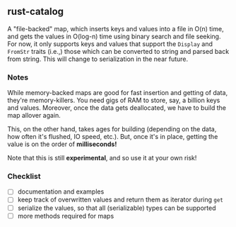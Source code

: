 ## rust-catalog

A "file-backed" map, which inserts keys and values into a file in O(n) time, and gets the values in O(log-n) time using binary search and file seeking. For now, it only supports keys and values that support the `Display` and `FromStr` traits (i.e.,) those which can be converted to string and parsed back from string. This will change to serialization in the near future.

### Notes

While memory-backed maps are good for fast insertion and getting of data, they're memory-killers. You need gigs of RAM to store, say, a billion keys and values. Moreover, once the data gets deallocated, we have to build the map allover again.

This, on the other hand, takes ages for building (depending on the data, how often it's flushed, IO speed, etc.). But, once it's in place, getting the value is on the order of **milliseconds!**

Note that this is still **experimental**, and so use it at your own risk!

### Checklist
 - [ ] documentation and examples
 - [ ] keep track of overwritten values and return them as iterator during `get`
 - [ ] serialize the values, so that all (serializable) types can be supported
 - [ ] more methods required for maps
